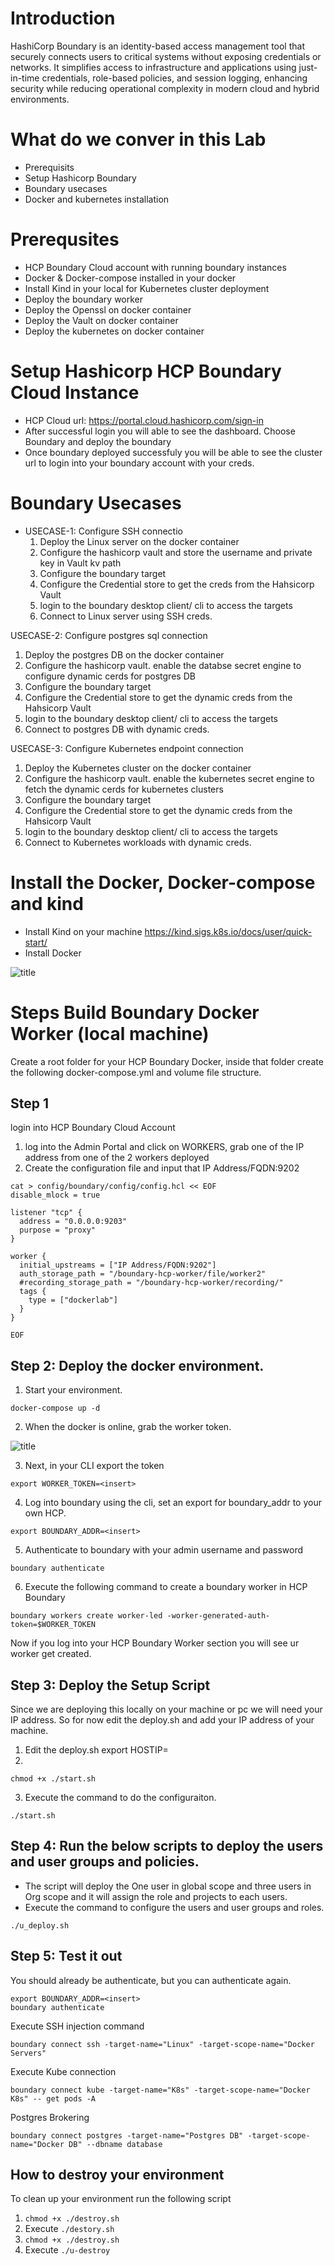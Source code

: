 # Introduction
HashiCorp Boundary is an identity-based access management tool that securely connects users to critical systems without exposing credentials or networks. It simplifies access to infrastructure and applications using just-in-time credentials, role-based policies, and session logging, enhancing security while reducing operational complexity in modern cloud and hybrid environments.

# What do we conver in this Lab
* Prerequisits
* Setup Hashicorp Boundary
* Boundary usecases
* Docker and kubernetes installation 

# Prerequsites
* HCP Boundary Cloud account with running boundary instances
* Docker & Docker-compose installed in your docker
* Install Kind in your local for Kubernetes cluster deployment
* Deploy the boundary worker
* Deploy the Openssl on docker container
* Deploy the Vault on docker container
* Deploy the kubernetes on docker container

# Setup Hashicorp HCP Boundary Cloud Instance
* HCP Cloud url: https://portal.cloud.hashicorp.com/sign-in
* After successful login you will able to see the dashboard. Choose Boundary and deploy the boundary
* Once boundary deployed successfuly you will be able to see the cluster url to login into your boundary account with your creds.

# Boundary Usecases
* USECASE-1: Configure SSH connectio
  1. Deploy the Linux server on the docker container
  2. Configure the hashicorp vault and store the username and private key in Vault kv path
  3. Configure the boundary target
  4. Configure the Credential store to get the creds from the Hahsicorp Vault
  5. login to the boundary desktop client/ cli to access the targets
  6. Connect to Linux server using SSH creds.

USECASE-2: Configure postgres sql connection
  1. Deploy the postgres DB on the docker container
  2. Configure the hashicorp vault. enable the databse secret engine to configure dynamic cerds for postgres DB
  3. Configure the boundary target
  4. Configure the Credential store to get the dynamic creds from the Hahsicorp Vault
  5. login to the boundary desktop client/ cli to access the targets
  6. Connect to postgres DB with dynamic creds.

USECASE-3: Configure Kubernetes endpoint connection
  1. Deploy the Kubernetes cluster on the docker container
  2. Configure the hashicorp vault. enable the kubernetes secret engine to fetch the dynamic cerds for kubernetes clusters
  3. Configure the boundary target
  4. Configure the Credential store to get the dynamic creds from the Hahsicorp Vault
  5. login to the boundary desktop client/ cli to access the targets
  6. Connect to Kubernetes workloads with dynamic creds.

# Install the Docker, Docker-compose and kind
* Install Kind on your machine https://kind.sigs.k8s.io/docs/user/quick-start/
* Install Docker 


![title](./images/lab_architecture.png)

# Steps Build Boundary Docker Worker (local machine)
Create a root folder for your HCP Boundary Docker, inside that folder create the following docker-compose.yml and volume file structure.

## Step 1
login into HCP Boundary Cloud Account

1. log into the Admin Portal and click on WORKERS, grab one of the IP address from one of the 2 workers deployed
2. Create the configuration file and input that IP Address/FQDN:9202 

```
cat > config/boundary/config/config.hcl << EOF
disable_mlock = true

listener "tcp" {
  address = "0.0.0.0:9203"
  purpose = "proxy"
}

worker {
  initial_upstreams = ["IP Address/FQDN:9202"]
  auth_storage_path = "/boundary-hcp-worker/file/worker2"
  #recording_storage_path = "/boundary-hcp-worker/recording/"
  tags {
    type = ["dockerlab"]
  }
}

EOF
```

## Step 2: Deploy the docker environment. 

1. Start your environment.
 
```
docker-compose up -d
```

2. When the docker is online, grab the worker token.

![title](./images/hcp_worker.png)

3. Next, in your CLI export the token

```
export WORKER_TOKEN=<insert>
```

4. Log into boundary using the cli, set an export for boundary_addr to your own HCP.

```
export BOUNDARY_ADDR=<insert>
```

5. Authenticate to boundary with your admin username and password

```
boundary authenticate 
```

6. Execute the following command to create a boundary worker in HCP Boundary

```
boundary workers create worker-led -worker-generated-auth-token=$WORKER_TOKEN
```

Now if you log into your HCP Boundary Worker section you will see ur worker get created.


## Step 3: Deploy the Setup Script
Since we are deploying this locally on your machine or pc we will need your IP address. So for now edit the deploy.sh and add your IP address of your machine. 

1. Edit the deploy.sh export HOSTIP=<insert your pc ip>
2. 

``` 
chmod +x ./start.sh 
```
3. Execute the command to do the configuraiton.

```
./start.sh
```

## Step 4: Run the below scripts to deploy the users and user groups and policies.
* The script will deploy the One user in global scope and three users in Org scope and it will assign the role and projects to each users.
* Execute the command to configure the users and user groups and roles.

```
./u_deploy.sh
```

## Step 5: Test it out
You should already be authenticate, but you can authenticate again.  
```
export BOUNDARY_ADDR=<insert>
boundary authenticate 
```

Execute SSH injection command

```
boundary connect ssh -target-name="Linux" -target-scope-name="Docker Servers"
```


Execute Kube connection 

```
boundary connect kube -target-name="K8s" -target-scope-name="Docker K8s" -- get pods -A
```


Postgres Brokering 

```
boundary connect postgres -target-name="Postgres DB" -target-scope-name="Docker DB" --dbname database
```

## How to destroy your environment
To clean up your environment run the following script
1. ``` chmod +x ./destroy.sh ```
2. Execute ``` ./destory.sh  ```
3. ``` chmod +x ./destroy.sh ```
4. Execute ``` ./u-destroy ```

